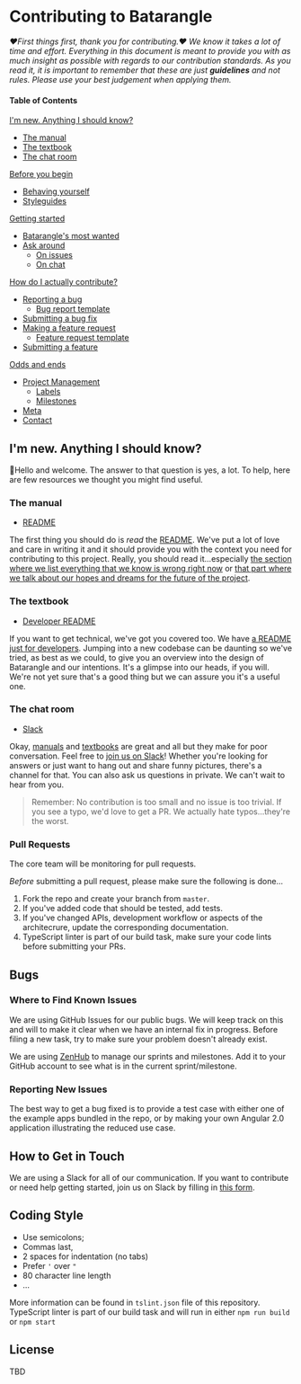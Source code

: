 # Contributing to Batarangle

*:heart:First things first, thank you for contributing.:heart: We know
it takes a lot of time and effort. Everything in this document is meant
to provide you with as much insight as possible with regards to our
contribution standards. As you read it, it is important to remember that
these are just __guidelines__ and not rules. Please use your best
judgement when applying them.*

#### Table of Contents
[table-of-contents]: #table-of-contents

[I'm new. Anything I should know?](#im-new-anything-i-should-know)
  * [The manual](#the-manual)
  * [The textbook](#the-textbook)
  * [The chat room](#the-chat-room)

[Before you begin](#before-you-begin)
  * [Behaving yourself](#behaving-yourself)
  * [Styleguides](#styleguides)

[Getting started](#getting-started)
  * [Batarangle's most wanted](#help-wanted)
  * [Ask around](#ask-around)
    * [On issues](#on-issues)
    * [On chat](#on-chat)

[How do I actually contribute?](#how-to)
  * [Reporting a bug](#bug-report)
    * [Bug report template](#bug-report-template)
  * [Submitting a bug fix](#bug-fix)
  * [Making a feature request](#feature-request)
    * [Feature request template](#feature-request-template)
  * [Submitting a feature](#feature-pr)

[Odds and ends](#notes)
  * [Project Management](#pm)
    * [Labels](#labels)
    * [Milestones](#milestones)
  * [Meta](#meta)
  * [Contact](#contact)


## I'm new. Anything I should know?

:wave:Hello and welcome. The answer to that question is yes, a lot. To
help, here are few resources we thought you might find useful.

### The manual

* [README](./README.md)

The first thing you should do is _read_ the [README](./README.md).
We've put a lot of love and care in writing it and it should provide
you with the context you need for contributing to this project. Really,
you should read it...especially [the section where we list everything
that we know is wrong right now](./README.md#known-issues) or [that
part where we talk about our hopes and dreams for the future of the
project](./README.md#future-plans).

### The textbook

* [Developer README](./DEVELOPER.md)

If you want to get technical, we've got you covered too. We have [a
README just for developers](./DEVELOPER.md). Jumping into a new codebase
can be daunting so we've tried, as best as we could, to give you an
overview into the design of Batarangle and our intentions. It's a
glimpse into our heads, if you will. We're not yet sure that's a good
thing but we can assure you it's a useful one.

### The chat room

* [Slack](http://batarangle-slack.herokuapp.com/)

Okay, [manuals](./README.md) and [textbooks](./DEVELOPER.md) are great
and all but they make for poor conversation. Feel free to [join us on
Slack](http://batarangle-slack.herokuapp.com/)! Whether you're looking
for answers or just want to hang out and share funny pictures, there's a
channel for that. You can also ask us questions in private. We can't
wait to hear from you.

> Remember: No contribution is too small and no issue is too trivial. If
> you see a typo, we'd love to get a PR. We actually hate
> typos...they're the worst.


### Pull Requests

The core team will be monitoring for pull requests.

*Before* submitting a pull request, please make sure the following is done…

1. Fork the repo and create your branch from `master`.
2. If you've added code that should be tested, add tests.
3. If you've changed APIs, development workflow or aspects of the architecrure, update the corresponding documentation.
4. TypeScript linter is part of our build task, make sure your code lints before submitting your PRs.

## Bugs

### Where to Find Known Issues

We are using GitHub Issues for our public bugs. We will keep track on this and will to make it clear when we have an internal fix in progress. Before filing a new task, try to make sure your problem doesn't already exist. 

We are using [ZenHub](https://www.zenhub.io/) to manage our sprints and milestones. Add it to your GitHub account to see what is in the current sprint/milestone.

### Reporting New Issues

The best way to get a bug fixed is to provide a test case with either one of the example apps bundled in the repo, or by making your own Angular 2.0 application illustrating the reduced use case.

## How to Get in Touch

We are using a Slack for all of our communication. If you want to contribute or need help getting started, join us on Slack by filling in [this form](https://rangle.typeform.com/to/SQsWag).

## Coding Style

* Use semicolons;
* Commas last,
* 2 spaces for indentation (no tabs)
* Prefer `'` over `"`
* 80 character line length
* ...

More information can be found in `tslint.json` file of this repository.
TypeScript linter is part of our build task and will run in either `npm run build` or `npm start`

## License

TBD
